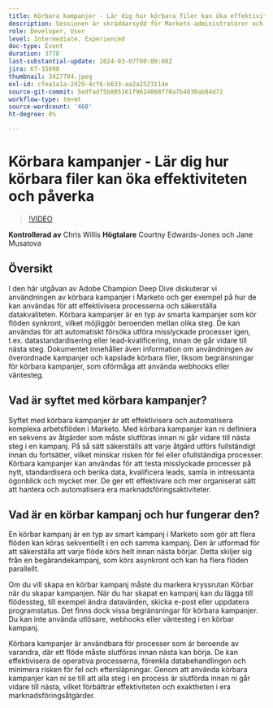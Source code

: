 ```yaml
---
title: Körbara kampanjer - Lär dig hur körbara filer kan öka effektiviteten och påverka
description: Sessionen är skräddarsydd för Marketo-administratörer och kampanjansvariga och fokuserar på att förstå och driftsätta körbara kampanjer för att ge mervärde åt kampanjer och program, skapa effektivitet och öka tillväxten.
role: Developer, User
level: Intermediate, Experienced
doc-type: Event
duration: 3778
last-substantial-update: 2024-03-07T00:00:00Z
jira: KT-15098
thumbnail: 3427704.jpeg
exl-id: cfea1a1a-2d29-4cf6-b633-aa2a2523114e
source-git-commit: 5edfadf5b805161f9624068f70a7b4830ab84d72
workflow-type: tm+mt
source-wordcount: '468'
ht-degree: 0%

---
```


# Körbara kampanjer - Lär dig hur körbara filer kan öka effektiviteten och påverka

>[!VIDEO](https://video.tv.adobe.com/v/3427704/?learn=on)

**Kontrollerad av** Chris Willis
**Högtalare** Courtny Edwards-Jones och Jane Musatova

## Översikt

I den här utgåvan av Adobe Champion Deep Dive diskuterar vi användningen av körbara kampanjer i Marketo och ger exempel på hur de kan användas för att effektivisera processerna och säkerställa datakvaliteten. Körbara kampanjer är en typ av smarta kampanjer som kör flöden synkront, vilket möjliggör beroenden mellan olika steg. De kan användas för att automatiskt försöka utföra misslyckade processer igen, t.ex. datastandardisering eller lead-kvalificering, innan de går vidare till nästa steg. Dokumentet innehåller även information om användningen av överordnade kampanjer och kapslade körbara filer, liksom begränsningar för körbara kampanjer, som oförmåga att använda webhooks eller väntesteg.

## Vad är syftet med körbara kampanjer?

Syftet med körbara kampanjer är att effektivisera och automatisera komplexa arbetsflöden i Marketo. Med körbara kampanjer kan ni definiera en sekvens av åtgärder som måste slutföras innan ni går vidare till nästa steg i en kampanj. På så sätt säkerställs att varje åtgärd utförs fullständigt innan du fortsätter, vilket minskar risken för fel eller ofullständiga processer. Körbara kampanjer kan användas för att testa misslyckade processer på nytt, standardisera och berika data, kvalificera leads, samla in intressanta ögonblick och mycket mer. De ger ett effektivare och mer organiserat sätt att hantera och automatisera era marknadsföringsaktiviteter.

## Vad är en körbar kampanj och hur fungerar den?

En körbar kampanj är en typ av smart kampanj i Marketo som gör att flera flöden kan köras sekventiellt i en och samma kampanj. Den är utformad för att säkerställa att varje flöde körs helt innan nästa börjar. Detta skiljer sig från en begärandekampanj, som körs asynkront och kan ha flera flöden parallellt.

Om du vill skapa en körbar kampanj måste du markera kryssrutan Körbar när du skapar kampanjen. När du har skapat en kampanj kan du lägga till flödessteg, till exempel ändra datavärden, skicka e-post eller uppdatera programstatus. Det finns dock vissa begränsningar för körbara kampanjer. Du kan inte använda utlösare, webhooks eller väntesteg i en körbar kampanj.

Körbara kampanjer är användbara för processer som är beroende av varandra, där ett flöde måste slutföras innan nästa kan börja. De kan effektivisera de operativa processerna, förenkla databehandlingen och minimera risken för fel och eftersläpningar. Genom att använda körbara kampanjer kan ni se till att alla steg i en process är slutförda innan ni går vidare till nästa, vilket förbättrar effektiviteten och exaktheten i era marknadsföringsåtgärder.